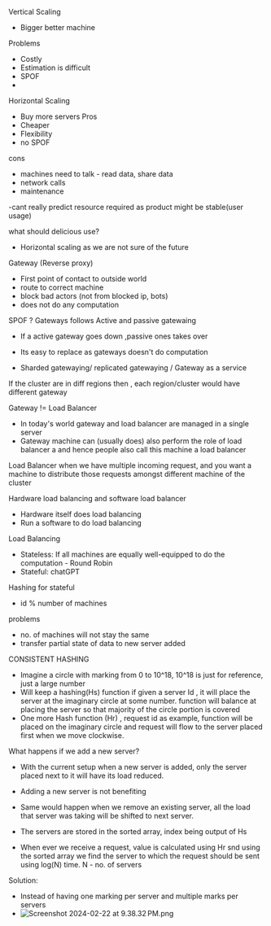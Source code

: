 
Vertical Scaling
- Bigger better machine

Problems
- Costly
- Estimation is difficult
- SPOF
- 

Horizontal Scaling
- Buy more servers
Pros
- Cheaper
- Flexibility
- no SPOF

cons
- machines need to talk - read data, share data
- network calls
- maintenance


-cant really predict resource required as product might be stable(user usage)

what should delicious use?
- Horizontal scaling as we are not sure of the future

Gateway (Reverse proxy)
- First point of contact to outside world
- route to correct machine
- block bad actors (not from blocked ip, bots)
- does not do any computation

SPOF ? Gateways follows Active and passive gatewaing 
- If a active gateway goes down ,passive ones takes over
- Its easy to replace as gateways doesn't do computation

- Sharded gatewaying/ replicated gatewaying / Gateway as a service

If the cluster are in diff regions then , each region/cluster would have different gateway

Gateway != Load Balancer
- In today's world gateway and load balancer are managed in a single server
- Gateway machine can (usually does) also perform the role of load balancer a
and hence people also call this machine a load balancer

Load Balancer
when we have multiple incoming request, and you want a machine to distribute those requests amongst different machine of the cluster

Hardware load balancing and software load balancer
- Hardware itself does load balancing
- Run a software to do load balancing

Load Balancing
- Stateless: If all machines are equally well-equipped to do the computation - Round Robin
- Stateful: chatGPT

Hashing for stateful
- id % number of machines

problems
- no. of machines will not stay the same
- transfer partial state of data to new server added

CONSISTENT HASHING
- Imagine a circle with marking from 0 to 10^18, 10^18 is just for reference, just a large number
- Will keep a hashing(Hs) function if given a server Id , it will place the server at the imaginary circle at some number. function will balance at placing the server so that majority of the circle portion is covered
- One more Hash function (Hr) , request id as example, function will be placed on the imaginary circle and request will flow to the server placed first when we move clockwise.

What happens if we add a new server?
- With the current setup when a new server is added, only the server placed next to it will have its load reduced.
- Adding a new server is not benefiting

- Same would happen when we remove an existing server, all the load that server was taking will be shifted to next server.

- The servers are stored in the sorted array, index being output of Hs

- When ever we receive a request, value is calculated using Hr snd using the sorted array 
we find the server to which the request should be sent using log(N) time. N - no. of servers


Solution:
- Instead of having one marking per server and multiple marks per servers
- ![Screenshot 2024-02-22 at 9.38.32 PM.png](..%2F..%2F..%2F..%2F..%2F..%2F..%2Fvar%2Ffolders%2F7q%2Fkh8lx6c56sjchhvswcts09dm0000gn%2FT%2FTemporaryItems%2FNSIRD_screencaptureui_2MBp5A%2FScreenshot%202024-02-22%20at%209.38.32%E2%80%AFPM.png)

